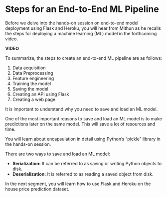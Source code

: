# Steps for an End-to-End ML Pipeline

Before we delve into the hands-on session on end-to-end model deployment using Flask and Heroku, you will hear from Mithun as he recalls the steps for deploying a machine learning (ML) model in the forthcoming video. 

**VIDEO**

To summarize, the steps to create an end-to-end ML pipeline are as follows:

1.  Data acquisition
2.  Data Preprocessing
3.  Feature engineering
4.  Training the model
5.  Saving the model
6.  Creating an API using Flask
7.  Creating a web page

It is important to understand why you need to save and load an ML model.

One of the most important reasons to save and load an ML model is to make predictions later on the same model. This will save a lot of resources and time. 

You will learn about encapsulation in detail using Python’s “pickle” library in the hands-on session.

There are two ways to save and load an ML model:

-   **Serialization:** It can be referred to as saving or writing Python objects to disk.
-   **Deserialization:** It is referred to as reading a saved object from disk.

In the next segment, you will learn how to use Flask and Heroku on the house price prediction dataset.